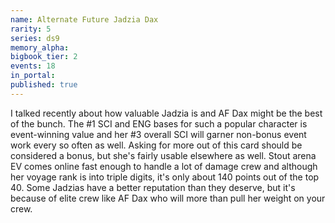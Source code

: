 ```yaml
---
name: Alternate Future Jadzia Dax
rarity: 5
series: ds9
memory_alpha:
bigbook_tier: 2
events: 18
in_portal:
published: true
---
```


I talked recently about how valuable Jadzia is and AF Dax might be the best of the bunch. The #1 SCI and ENG bases for such a popular character is event-winning value and her #3 overall SCI will garner non-bonus event work every so often as well. Asking for more out of this card should be considered a bonus, but she's fairly usable elsewhere as well. Stout arena EV comes online fast enough to handle a lot of damage crew and although her voyage rank is into triple digits, it's only about 140 points out of the top 40. Some Jadzias have a better reputation than they deserve, but it's because of elite crew like AF Dax who will more than pull her weight on your crew.
